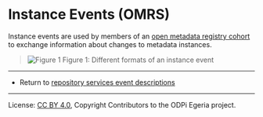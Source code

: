 <!-- SPDX-License-Identifier: CC-BY-4.0 -->
<!-- Copyright Contributors to the ODPi Egeria project. -->

# Instance Events (OMRS)

Instance events are used by members of an
[open metadata registry cohort](../open-metadata-repository-cohort.md)
to exchange information about changes to metadata instances.

> ![Figure 1](instance-event-formats.png)
> Figure 1: Different formats of an instance event



----
* Return to [repository services event descriptions](.)

----
License: [CC BY 4.0](https://creativecommons.org/licenses/by/4.0/),
Copyright Contributors to the ODPi Egeria project.
